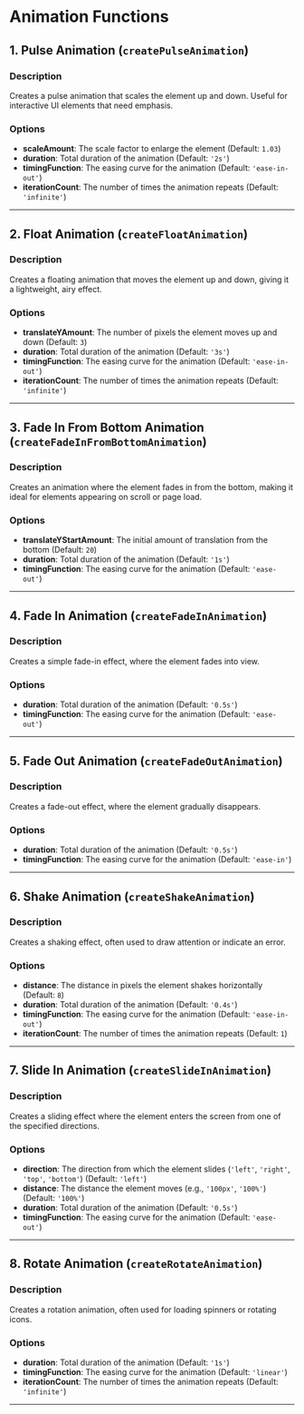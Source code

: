 # Animation Functions

## 1. **Pulse Animation** (`createPulseAnimation`)

### Description

Creates a pulse animation that scales the element up and down. Useful for interactive UI elements that need emphasis.

### Options

- **scaleAmount**: The scale factor to enlarge the element (Default: `1.03`)
- **duration**: Total duration of the animation (Default: `'2s'`)
- **timingFunction**: The easing curve for the animation (Default: `'ease-in-out'`)
- **iterationCount**: The number of times the animation repeats (Default: `'infinite'`)

---

## 2. **Float Animation** (`createFloatAnimation`)

### Description

Creates a floating animation that moves the element up and down, giving it a lightweight, airy effect.

### Options

- **translateYAmount**: The number of pixels the element moves up and down (Default: `3`)
- **duration**: Total duration of the animation (Default: `'3s'`)
- **timingFunction**: The easing curve for the animation (Default: `'ease-in-out'`)
- **iterationCount**: The number of times the animation repeats (Default: `'infinite'`)

---

## 3. **Fade In From Bottom Animation** (`createFadeInFromBottomAnimation`)

### Description

Creates an animation where the element fades in from the bottom, making it ideal for elements appearing on scroll or page load.

### Options

- **translateYStartAmount**: The initial amount of translation from the bottom (Default: `20`)
- **duration**: Total duration of the animation (Default: `'1s'`)
- **timingFunction**: The easing curve for the animation (Default: `'ease-out'`)

---

## 4. **Fade In Animation** (`createFadeInAnimation`)

### Description

Creates a simple fade-in effect, where the element fades into view.

### Options

- **duration**: Total duration of the animation (Default: `'0.5s'`)
- **timingFunction**: The easing curve for the animation (Default: `'ease-out'`)

---

## 5. **Fade Out Animation** (`createFadeOutAnimation`)

### Description

Creates a fade-out effect, where the element gradually disappears.

### Options

- **duration**: Total duration of the animation (Default: `'0.5s'`)
- **timingFunction**: The easing curve for the animation (Default: `'ease-in'`)

---

## 6. **Shake Animation** (`createShakeAnimation`)

### Description

Creates a shaking effect, often used to draw attention or indicate an error.

### Options

- **distance**: The distance in pixels the element shakes horizontally (Default: `8`)
- **duration**: Total duration of the animation (Default: `'0.4s'`)
- **timingFunction**: The easing curve for the animation (Default: `'ease-in-out'`)
- **iterationCount**: The number of times the animation repeats (Default: `1`)

---

## 7. **Slide In Animation** (`createSlideInAnimation`)

### Description

Creates a sliding effect where the element enters the screen from one of the specified directions.

### Options

- **direction**: The direction from which the element slides (`'left'`, `'right'`, `'top'`, `'bottom'`) (Default: `'left'`)
- **distance**: The distance the element moves (e.g., `'100px'`, `'100%'`) (Default: `'100%'`)
- **duration**: Total duration of the animation (Default: `'0.5s'`)
- **timingFunction**: The easing curve for the animation (Default: `'ease-out'`)

---

## 8. **Rotate Animation** (`createRotateAnimation`)

### Description

Creates a rotation animation, often used for loading spinners or rotating icons.

### Options

- **duration**: Total duration of the animation (Default: `'1s'`)
- **timingFunction**: The easing curve for the animation (Default: `'linear'`)
- **iterationCount**: The number of times the animation repeats (Default: `'infinite'`)

---
